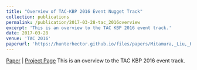 ```yaml
---
title: "Overview of TAC-KBP 2016 Event Nugget Track"
collection: publications
permalink: /publication/2017-03-28-tac_2016overview
excerpt: 'This is an overview to the TAC KBP 2016 event track.'
date: 2017-03-28
venue: 'TAC 2016'
paperurl: 'https://hunterhector.github.io/files/papers/Mitamura,_Liu,_Hovy_-_2017_-_TAC_2016.pdf'
---
```

[Paper](https://hunterhector.github.io/files/papers/Mitamura,_Liu,_Hovy_-_2017_-_TAC_2016.pdf) \| [Project Page](#) This is an overview to the TAC KBP 2016 event track.
